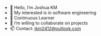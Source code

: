 - 👋 Hello, I’m Joshua KM
- 👀 My interested is in software engineering
- 🌱 Continuous Learner
- 💞️ I’m willing to collaborate on projects
- 📫 Contact: jkm2412@outlook.com

